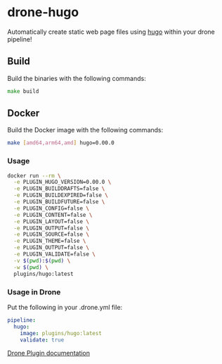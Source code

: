 # drone-hugo

Automatically create static web page files using [hugo](https://github.com/gohugoio/hugo) within your drone pipeline!

## Build

Build the binaries with the following commands:

```go
make build
```

## Docker

Build the Docker image with the following commands:

```bash
make [amd64,arm64,amd] hugo=0.00.0
```

### Usage

```bash
docker run --rm \
  -e PLUGIN_HUGO_VERSION=0.00.0 \
  -e PLUGIN_BUILDDRAFTS=false \
  -e PLUGIN_BUILDEXPIRED=false \
  -e PLUGIN_BUILDFUTURE=false \
  -e PLUGIN_CONFIG=false \
  -e PLUGIN_CONTENT=false \
  -e PLUGIN_LAYOUT=false \
  -e PLUGIN_OUTPUT=false \
  -e PLUGIN_SOURCE=false \
  -e PLUGIN_THEME=false \
  -e PLUGIN_OUTPUT=false \
  -e PLUGIN_VALIDATE=false \
  -v $(pwd):$(pwd) \
  -w $(pwd) \
  plugins/hugo:latest
```

### Usage in Drone

Put the following in your .drone.yml file:

```yaml
pipeline:
  hugo:
    image: plugins/hugo:latest
    validate: true
```

[Drone Plugin documentation](http://plugins.drone.io/drone-plugins/drone-hugo/)

